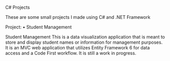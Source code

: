 C# Projects 

These are some small projects I made using C# and .NET Framework 

Project: 
• Student Management

Student Management
This is a data visualization application that is meant to store and display student names or information for management purposes. It is an MVC web application that utilizes Entity Framework 6 for data access and a Code First workflow. It is still a work in progress. 
